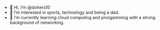 - 👋 Hi, I’m @dohers10
- 👀 I’m interested in sports, technology and being a dad.
- 🌱 I’m currently learning cloud computing and prorgamming with a strong background of networking. 


<!---
dohers10/dohers10 is a ✨ special ✨ repository because its `README.md` (this file) appears on your GitHub profile.
You can click the Preview link to take a look at your changes.
--->
